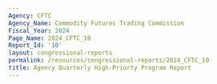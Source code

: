 ```yaml
---
Agency: CFTC
Agency_Name: Commodity Futures Trading Commission
Fiscal_Year: 2024
Page_Name: 2024_CFTC_10
Report_Id: '10'
layout: congressional-reports
permalink: /resources/congressional-reports/2024_CFTC_10
title: Agency Quarterly High-Priorty Program Report
---
```

